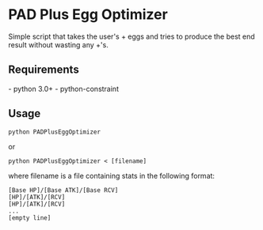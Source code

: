 <h1>PAD Plus Egg Optimizer</h1>

Simple script that takes the user's + eggs and tries to produce the best end result without wasting any +'s.

<h2>Requirements</h2>
- python 3.0+
- python-constraint

<h2>Usage</h2>

    python PADPlusEggOptimizer

or

    python PADPlusEggOptimizer < [filename]

where filename is a file containing stats in the following format:

    [Base HP]/[Base ATK]/[Base RCV]
    [HP]/[ATK]/[RCV]
    [HP]/[ATK]/[RCV]
    ...
    [empty line]
